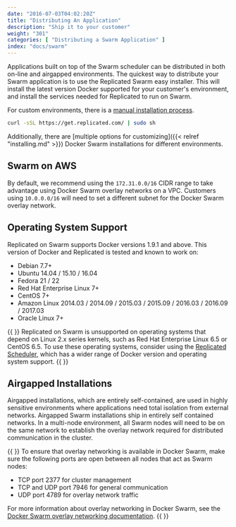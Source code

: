 ```yaml
---
date: "2016-07-03T04:02:20Z"
title: "Distributing An Application"
description: "Ship it to your customer"
weight: "301"
categories: [ "Distributing a Swarm Application" ]
index: "docs/swarm"
---
```


Applications built on top of the Swarm scheduler can be distributed in both on-line and airgapped environments. The quickest way to distribute your Swarm application is to use the Replicated Swarm easy installer. This will install the latest version Docker supported for your customer's environment, and install the services needed for Replicated to run on Swarm.

For custom environments, there is a [manual installation process](#).

```bash
curl -sSL https://get.replicated.com/ | sudo sh
```

Additionally, there are [multiple options for customizing]({{< relref "installing.md" >}}) Docker Swarm installations for different environments.

## Swarm on AWS

By default, we recommend using the `172.31.0.0/16` CIDR range to take advantage using Docker Swarm overlay networks on a VPC. Customers using `10.0.0.0/16` will need to set a different subnet for the Docker Swarm overlay network.

## Operating System Support

Replicated on Swarm supports Docker versions 1.9.1 and above. This version of Docker and Replicated is tested and known to work on:

- Debian 7.7+
- Ubuntu 14.04 / 15.10 / 16.04
- Fedora 21 / 22
- Red Hat Enterprise Linux 7+
- CentOS 7+
- Amazon Linux 2014.03 / 2014.09 / 2015.03 / 2015.09 / 2016.03 / 2016.09 / 2017.03
- Oracle Linux 7+

{{ <callout> }}
Replicated on Swarm is unsupported on operating systems that depend on Linux 2.x series kernels, such as Red Hat Enterprise Linux 6.5 or CentOS 6.5. To use these operating systems, consider using the [Replicated Scheduler](/docs/native/), which has a wider range of Docker version and operating system support.
{{ </callout> }}

## Airgapped Installations

Airgapped installations, which are entirely self-contained, are used in highly sensitive environments where applications need total isolation from external networks. Airgapped Swarm installations ship in entirely self contained networks. In a multi-node environment, all Swarm nodes will need to be on the same network to establish the overlay network required for distributed communication in the cluster.

{{ <callout> }}
To ensure that overlay networking is available in Docker Swarm, make sure the following ports are open between all nodes that act as Swarm nodes:

* TCP port 2377 for cluster management
* TCP and UDP port 7946 for general communication
* UDP port 4789 for overlay network traffic

For more information about overlay networking in Docker Swarm, see the [Docker Swarm overlay networking documentation](https://docs.docker.com/network/overlay/).
{{ </callout> }}
